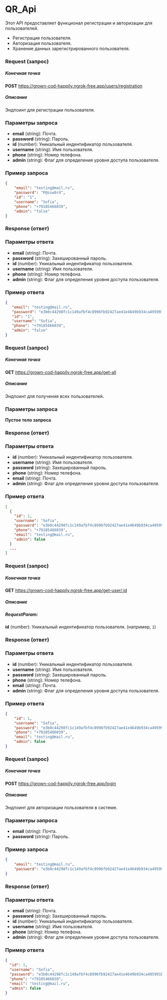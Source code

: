 # QR_Api
Этот API предоставляет функционал регистрации и авторизации для пользователей.

- Регистрация пользователя.
- Авторизация пользователя.
- Хранение данных зарегистрированного пользователя.
### Request (запрос)
##### Конечная точка
**POST** https://grown-cod-happily.ngrok-free.app/users/registration
##### Описание
Эндпоинт для регистрации пользователя.

### Параметры запроса
- **email** (string): Почта.
- **password** (string): Пароль.
- **id** (number): Уникальный индентификатор пользователя.
- **username** (string): Имя пользователя.
- **phone** (string): Номер телефона.
- **admin** (string): Флаг для определения уровня доступа пользователя.

### Пример запроса
```json
{
    "email": "testing@mail.ru",
    "password": "P@ssw0rd",
    "id": "1",
    "username": "Sofia",
    "phone": "+79185466039",
    "admin": "false"
}
```

### Response (ответ)
### Параметры ответа
- **email** (string): Почта.
- **password** (string): Захешированный пароль.
- **id** (number): Уникальный индентификатор пользователя.
- **username** (string): Имя пользователя.
- **phone** (string): Номер телефона.
- **admin** (string): Флаг для определения уровня доступа пользователя.

### Пример ответа

```json
{
   "email": "testing@mail.ru",
   "password": "e3b0c44298fc1c149afbf4c8996fb92427ae41e4649b934ca495991b7852b855",
   "id": "1",
   "username": "Sofia",
   "phone": "+79185466039",
   "admin": "false"
}
```

### Request (запрос)
##### Конечная точка
**GET** https://grown-cod-happily.ngrok-free.app/get-all
##### Описание
Эндпоинт для получения всех пользователей.

### Параметры запроса
**Пустое тело запроса**

### Response (ответ)
### Параметры ответа
- **id** (number): Уникальный индентификатор пользователя.
- **username** (string): Имя пользователя.
- **password** (string): Захешированный пароль.
- **phone** (string): Номер телефона.
- **email** (string): Почта.
- **admin** (string): Флаг для определения уровня доступа пользователя.

### Пример ответа
```json
[
  {
    "id": 1,
    "username": "Sofia",
    "password": "e3b0c44298fc1c149afbf4c8996fb92427ae41e4649b934ca495991b7852b855",
    "phone": "+79185466039",
    "email": "testing@mail.ru",
    "admin": false
  }
  ...
]
```

### Request (запрос)
##### Конечная точка
**GET** https://grown-cod-happily.ngrok-free.app/get-user/:id
##### Описание
##### RequestParam: 
**id** (number): Уникальный индентификатор пользователя. (например, `1`)

### Response (ответ)
### Параметры ответа
- **id** (number): Уникальный индентификатор пользователя.
- **username** (string): Имя пользователя.
- **password** (string): Захешированный пароль.
- **phone** (string): Номер телефона.
- **email** (string): Почта.
- **admin** (string): Флаг для определения уровня доступа пользователя.

### Пример ответа
```json
{
    "id": 1,
    "username": "Sofia",
    "password": "e3b0c44298fc1c149afbf4c8996fb92427ae41e4649b934ca495991b7852b855",
    "phone": "+79185466039",
    "email": "testing@mail.ru",
    "admin": false
}
```

### Request (запрос)
##### Конечная точка
**POST** https://grown-cod-happily.ngrok-free.app/login
##### Описание
Эндпоинт для авторизации пользователя в системе.

### Параметры запроса
- **email** (string): Почта.
- **password** (string): Пароль.

### Пример запроса
```json
{
    "email": "testing@mail.ru",
    "password": "e3b0c44298fc1c149afbf4c8996fb92427ae41e4649b934ca495991b7852b855"
}
```

### Response (ответ)
### Параметры ответа
- **email** (string): Почта.
- **password** (string): Захешированный пароль.
- **id** (number): Уникальный индентификатор пользователя.
- **username** (string): Имя пользователя.
- **phone** (string): Номер телефона.
- **admin** (string): Флаг для определения уровня доступа пользователя.

### Пример ответа
```json
{
  "id": 1,
  "username": "Sofia",
  "password": "e3b0c44298fc1c149afbf4c8996fb92427ae41e4649b934ca495991b7852b855",
  "phone": "+79185466039",
  "email": "testing@mail.ru",
  "admin": false
}
```
